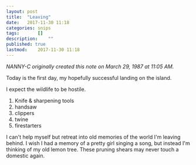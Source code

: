 ```yaml
---
layout: post
title: 	"Leaving"
date:	2017-11-30 11:18
categories:	snips
tags:		[] 
description: 	""
published: true
lastmod:	2017-11-30 11:18
---
```


_NANNY-C originally created this note on March 29, 1987 at 11:05 AM._

Today is the first day, my hopefully successful landing on the island. 

I expect the wildlife to be hostile. 

1. Knife & sharpening tools
2. handsaw
3. clippers
4. twine
5. firestarters

I can't help myself but retreat into old memories of the world I'm leaving behind. I wish I had a memory of a pretty girl singing a song, but instead I'm thinking of my old lemon tree. These pruning shears may never touch a domestic again.
